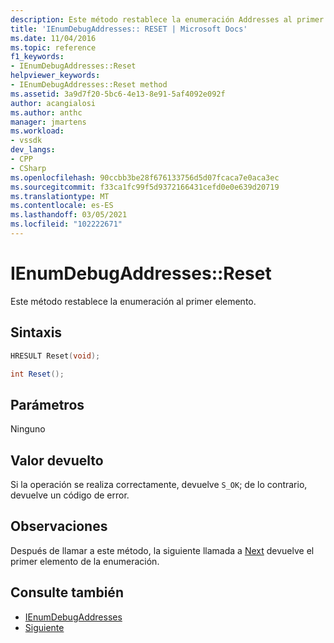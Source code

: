 ```yaml
---
description: Este método restablece la enumeración Addresses al primer elemento.
title: 'IEnumDebugAddresses:: RESET | Microsoft Docs'
ms.date: 11/04/2016
ms.topic: reference
f1_keywords:
- IEnumDebugAddresses::Reset
helpviewer_keywords:
- IEnumDebugAddresses::Reset method
ms.assetid: 3a9d7f20-5bc6-4e13-8e91-5af4092e092f
author: acangialosi
ms.author: anthc
manager: jmartens
ms.workload:
- vssdk
dev_langs:
- CPP
- CSharp
ms.openlocfilehash: 90ccbb3be28f676133756d5d07fcaca7e0aca3ec
ms.sourcegitcommit: f33ca1fc99f5d9372166431cefd0e0e639d20719
ms.translationtype: MT
ms.contentlocale: es-ES
ms.lasthandoff: 03/05/2021
ms.locfileid: "102222671"
---
```

# <a name="ienumdebugaddressesreset"></a>IEnumDebugAddresses::Reset
Este método restablece la enumeración al primer elemento.

## <a name="syntax"></a>Sintaxis

```cpp
HRESULT Reset(void);
```

```csharp
int Reset();
```

## <a name="parameters"></a>Parámetros
 Ninguno

## <a name="return-value"></a>Valor devuelto
 Si la operación se realiza correctamente, devuelve `S_OK`; de lo contrario, devuelve un código de error.

## <a name="remarks"></a>Observaciones
 Después de llamar a este método, la siguiente llamada a [Next](../../../extensibility/debugger/reference/ienumdebugaddresses-next.md) devuelve el primer elemento de la enumeración.

## <a name="see-also"></a>Consulte también
- [IEnumDebugAddresses](../../../extensibility/debugger/reference/ienumdebugaddresses.md)
- [Siguiente](../../../extensibility/debugger/reference/ienumdebugaddresses-next.md)
